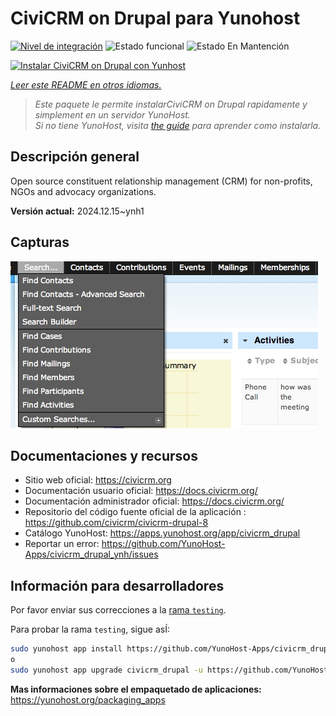 <!--
Este archivo README esta generado automaticamente<https://github.com/YunoHost/apps/tree/master/tools/readme_generator>
No se debe editar a mano.
-->

# CiviCRM on Drupal para Yunohost

[![Nivel de integración](https://apps.yunohost.org/badge/integration/civicrm_drupal)](https://ci-apps.yunohost.org/ci/apps/civicrm_drupal/)
![Estado funcional](https://apps.yunohost.org/badge/state/civicrm_drupal)
![Estado En Mantención](https://apps.yunohost.org/badge/maintained/civicrm_drupal)

[![Instalar CiviCRM on Drupal con Yunhost](https://install-app.yunohost.org/install-with-yunohost.svg)](https://install-app.yunohost.org/?app=civicrm_drupal)

*[Leer este README en otros idiomas.](./ALL_README.md)*

> *Este paquete le permite instalarCiviCRM on Drupal rapidamente y simplement en un servidor YunoHost.*  
> *Si no tiene YunoHost, visita [the guide](https://yunohost.org/install) para aprender como instalarla.*

## Descripción general

Open source constituent relationship management (CRM) for non-profits, NGOs and advocacy organizations.

**Versión actual:** 2024.12.15~ynh1

## Capturas

![Captura de CiviCRM on Drupal](./doc/screenshots/screenshot.png)

## Documentaciones y recursos

- Sitio web oficial: <https://civicrm.org>
- Documentación usuario oficial: <https://docs.civicrm.org/>
- Documentación administrador oficial: <https://docs.civicrm.org/>
- Repositorio del código fuente oficial de la aplicación : <https://github.com/civicrm/civicrm-drupal-8>
- Catálogo YunoHost: <https://apps.yunohost.org/app/civicrm_drupal>
- Reportar un error: <https://github.com/YunoHost-Apps/civicrm_drupal_ynh/issues>

## Información para desarrolladores

Por favor enviar sus correcciones a la [rama `testing`](https://github.com/YunoHost-Apps/civicrm_drupal_ynh/tree/testing).

Para probar la rama `testing`, sigue asÍ:

```bash
sudo yunohost app install https://github.com/YunoHost-Apps/civicrm_drupal_ynh/tree/testing --debug
o
sudo yunohost app upgrade civicrm_drupal -u https://github.com/YunoHost-Apps/civicrm_drupal_ynh/tree/testing --debug
```

**Mas informaciones sobre el empaquetado de aplicaciones:** <https://yunohost.org/packaging_apps>

